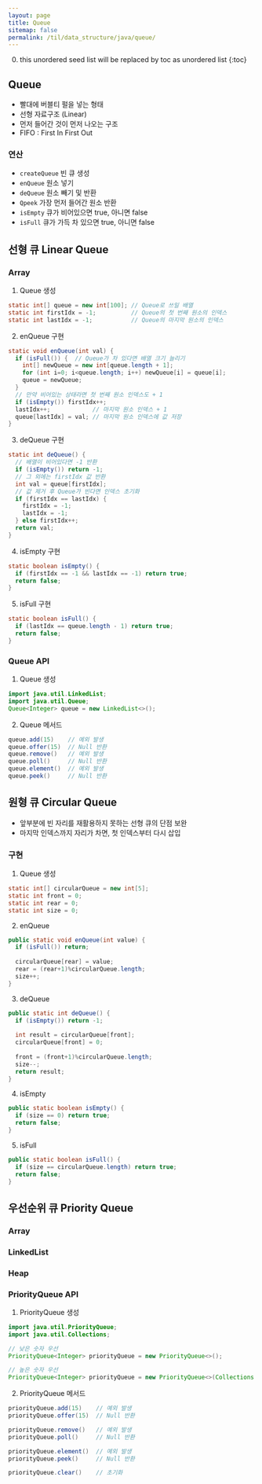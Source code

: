 ```yaml
---
layout: page
title: Queue
sitemap: false
permalink: /til/data_structure/java/queue/
---
```

0. this unordered seed list will be replaced by toc as unordered list
{:toc}

## Queue
- 빨대에 버블티 펄을 넣는 형태
- 선형 자료구조 (Linear)
- 먼저 들어간 것이 먼저 나오는 구조
- FIFO : First In First Out

### 연산
- `createQueue` 빈 큐 생성
- `enQueue` 원소 넣기
- `deQueue` 원소 빼기 및 반환
- `Qpeek` 가장 먼저 들어간 원소 반환
- `isEmpty` 큐가 비어있으면 true, 아니면 false
- `isFull` 큐가 가득 차 있으면 true, 아니면 false

## 선형 큐 Linear Queue
### Array
1. Queue 생성  
```java
static int[] queue = new int[100]; // Queue로 쓰일 배열
static int firstIdx = -1;          // Queue의 첫 번째 원소의 인덱스
static int lastIdx = -1;           // Queue의 마지막 원소의 인덱스
```

2. enQueue 구현  
```java
static void enQueue(int val) {
  if (isFull()) {  // Queue가 차 있다면 배열 크기 늘리기
    int[] newQueue = new int[queue.length + 1];
    for (int i=0; i<queue.length; i++) newQueue[i] = queue[i];
    queue = newQueue;
  }
  // 만약 비어있는 상태라면 첫 번째 원소 인덱스도 + 1
  if (isEmpty()) firstIdx++;
  lastIdx++;            // 마지막 원소 인덱스 + 1
  queue[lastIdx] = val; // 마지막 원소 인덱스에 값 저장
}
```

3. deQueue 구현   
```java
static int deQueue() {
  // 배열이 비어있다면 -1 반환
  if (isEmpty()) return -1;
  // 그 외에는 firstIdx 값 반환
  int val = queue[firstIdx];
  // 값 제거 후 Queue가 빈다면 인덱스 초기화
  if (firstIdx == lastIdx) {
    firstIdx = -1;
    lastIdx = -1;
  } else firstIdx++;
  return val;
}
```

4. isEmpty 구현  
```java
static boolean isEmpty() {
  if (firstIdx == -1 && lastIdx == -1) return true;
  return false;
}
```

5. isFull 구현  
```java
static boolean isFull() {
  if (lastIdx == queue.length - 1) return true;
  return false;
}
```

### Queue API
1. Queue 생성  
```java
import java.util.LinkedList;
import java.util.Queue;
Queue<Integer> queue = new LinkedList<>();
```

2. Queue 메서드  
```java
queue.add(15)    // 예외 발생
queue.offer(15)  // Null 반환
queue.remove()   // 예외 발생
queue.poll()     // Null 반환
queue.element()  // 예외 발생
queue.peek()     // Null 반환
```

## 원형 큐 Circular Queue
- 앞부분에 빈 자리를 재활용하지 못하는 선형 큐의 단점 보완
- 마지막 인덱스까지 자리가 차면, 첫 인덱스부터 다시 삽입

### 구현
1. Queue 생성  
```java
static int[] circularQueue = new int[5];
static int front = 0;
static int rear = 0;
static int size = 0;
```

2. enQueue  
```java
public static void enQueue(int value) {
  if (isFull()) return;
  
  circularQueue[rear] = value;
  rear = (rear+1)%circularQueue.length;
  size++;
}
```

3. deQueue  
```java
public static int deQueue() {
  if (isEmpty()) return -1;
  
  int result = circularQueue[front];
  circularQueue[front] = 0;
  
  front = (front+1)%circularQueue.length;
  size--;
  return result;
}
```

4. isEmpty  
```java
public static boolean isEmpty() {
  if (size == 0) return true;
  return false;
}
```

5. isFull  
```java
public static boolean isFull() {
  if (size == circularQueue.length) return true;
  return false;
}
```

## 우선순위 큐 Priority Queue
### Array

### LinkedList

### Heap

### PriorityQueue API
1. PriorityQueue 생성
```java
import java.util.PriorityQueue;
import java.util.Collections;

// 낮은 숫자 우선
PriorityQueue<Integer> priorityQueue = new PriorityQueue<>();

// 높은 숫자 우선
PriorityQueue<Integer> priorityQueue = new PriorityQueue<>(Collections.reverseOrder());
```

2. PriorityQueue 메서드
```java
priorityQueue.add(15)    // 예외 발생
priorityQueue.offer(15)  // Null 반환

priorityQueue.remove()   // 예외 발생
priorityQueue.poll()     // Null 반환

priorityQueue.element()  // 예외 발생
priorityQueue.peek()     // Null 반환

priorityQueue.clear()    // 초기화
```
